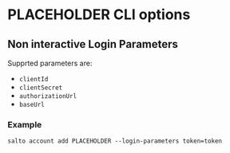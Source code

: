 # PLACEHOLDER CLI options

## Non interactive Login Parameters

Supprted parameters are:

- `clientId`
- `clientSecret`
- `authorizationUrl`
- `baseUrl`

### Example

```
salto account add PLACEHOLDER --login-parameters token=token
```
